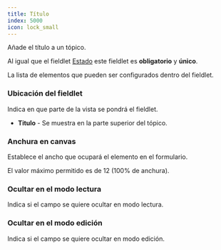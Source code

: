 ```yaml
---
title: Título
index: 5000
icon: lock_small
---
```


Añade el título a un tópico.

Al igual que el fieldlet [Estado](rules/palette/fieldlets/state) este fieldlet es **obligatorio** y **único**.

La lista de elementos que pueden ser configurados dentro del fieldlet.

### Ubicación del fieldlet

Indica en que parte de la vista se pondrá el fieldlet.

- **Titulo** - Se muestra en la parte superior del tópico.

### Anchura en canvas

Establece el ancho que ocupará el elemento en el formulario.

El valor máximo permitido es de 12 (100% de anchura).

### Ocultar en el modo lectura

Indica si el campo se quiere ocultar en modo lectura.

### Ocultar en el modo edición

Indica si el campo se quiere ocultar en modo edición.
